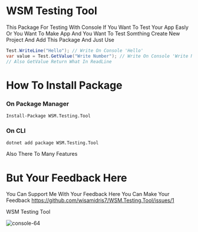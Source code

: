 # WSM Testing Tool
This Package For Testing With Console
If You Want To Test Your App Easly
Or You Want To Make App And You
Want To Test Somthing Create New Project
And Add This Package
And Just Use

```c#
Test.WriteLine("Hello"); // Write On Console 'Hello'
var value = Test.GetValue("Write Number"); // Write On Console 'Write Number : '
// Also GetValue Return What In ReadLine

```
# How To Install Package
### On Package Manager
```
Install-Package WSM.Testing.Tool
```
### On CLI
```
dotnet add package WSM.Testing.Tool
```
Also There To Many Features

# But Your Feedback Here
You Can Support Me With Your Feedback
Here You Can Make Your Feedback
https://github.com/wisamidris7/WSM.Testing.Tool/issues/1

WSM Testing Tool 

![console-64](https://github.com/wisamidris7/WSM.Testing.Tool/assets/104096256/d49e45ea-3e73-42cc-b051-49679a0d17cd)
